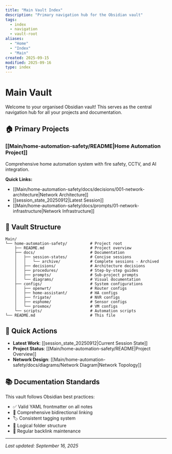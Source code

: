 ```yaml
---
title: "Main Vault Index"
description: "Primary navigation hub for the Obsidian vault"
tags:
  - index
  - navigation
  - vault-root
aliases:
  - "Home"
  - "Index"
  - "Main"
created: 2025-09-15
modified: 2025-09-16
type: index
---
```


# Main Vault

Welcome to your organised Obsidian vault! This serves as the central navigation hub for all your projects and documentation.

## 🏠 Primary Projects

### [[Main/home-automation-safety/README|Home Automation Project]]
Comprehensive home automation system with fire safety, CCTV, and AI integration.

**Quick Links:**
- [[Main/home-automation-safety/docs/decisions/001-network-architecture|Network Architecture]]
- [[session_state_20250912|Latest Session]]
- [[Main/home-automation-safety/docs/prompts/01-network-infrastructure|Network Infrastructure]]

## 📁 Vault Structure

```
Main/
└── home-automation-safety/          # Project root
    ├── README.md                    # Project overview
    ├── docs/                        # Documentation
    │   ├── session-states/          # Concise sessions
	│   │   └── archive/ 	         # Complete sessions - Archived
    │   ├── decisions/               # Architecture decisions
    │   ├── procedures/              # Step-by-step guides
    │   ├── prompts/                 # Sub-project prompts
    │   └── diagrams/                # Visual documentation
    ├── configs/                     # System configurations
    │   ├── openwrt/                 # Router configs
    │   ├── home-assistant/          # HA configs
    │   ├── frigate/                 # NVR configs
    │   ├── esphome/                 # Sensor configs
    │   └── proxmox/                 # VM configs
    └── scripts/                     # Automation scripts
└── README.md                        # This file
```

## 🔧 Quick Actions

- **Latest Work**: [[session_state_20250912|Current Session State]]
- **Project Status**: [[Main/home-automation-safety/README|Project Overview]]
- **Network Design**: [[Main/home-automation-safety/docs/diagrams/Network Diagram|Network Topology]]

## 📚 Documentation Standards

This vault follows Obsidian best practices:
- ✅ Valid YAML frontmatter on all notes
- 🔗 Comprehensive bidirectional linking
- 🏷️ Consistent tagging system
- 📁 Logical folder structure
- 🔄 Regular backlink maintenance

---

*Last updated: September 16, 2025*